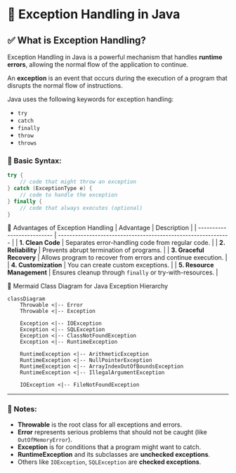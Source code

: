 # 🌟 Exception Handling in Java

## ✅ What is Exception Handling?

Exception Handling in Java is a powerful mechanism that handles **runtime errors**, allowing the normal flow of the application to continue.

An **exception** is an event that occurs during the execution of a program that disrupts the normal flow of instructions.

Java uses the following keywords for exception handling:
- `try`
- `catch`
- `finally`
- `throw`
- `throws`

### 🔹 Basic Syntax:

```java
try {
    // code that might throw an exception
} catch (ExceptionType e) {
    // code to handle the exception
} finally {
    // code that always executes (optional)
}
```

🎯 Advantages of Exception Handling
| Advantage                  | Description                                                   |
| -------------------------- | ------------------------------------------------------------- |
| **1. Clean Code**          | Separates error-handling code from regular code.              |
| **2. Reliability**         | Prevents abrupt termination of programs.                      |
| **3. Graceful Recovery**   | Allows program to recover from errors and continue execution. |
| **4. Customization**       | You can create custom exceptions.                             |
| **5. Resource Management** | Ensures cleanup through `finally` or try-with-resources.      |



📘 Mermaid Class Diagram for Java Exception Hierarchy
```mermaid
classDiagram
    Throwable <|-- Error
    Throwable <|-- Exception

    Exception <|-- IOException
    Exception <|-- SQLException
    Exception <|-- ClassNotFoundException
    Exception <|-- RuntimeException

    RuntimeException <|-- ArithmeticException
    RuntimeException <|-- NullPointerException
    RuntimeException <|-- ArrayIndexOutOfBoundsException
    RuntimeException <|-- IllegalArgumentException

    IOException <|-- FileNotFoundException
```


---

### 🧠 Notes:
- **Throwable** is the root class for all exceptions and errors.
- **Error** represents serious problems that should not be caught (like `OutOfMemoryError`).
- **Exception** is for conditions that a program might want to catch.
- **RuntimeException** and its subclasses are **unchecked exceptions**.
- Others like `IOException`, `SQLException` are **checked exceptions**.




